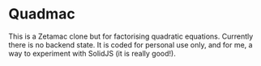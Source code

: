 # Quadmac
This is a Zetamac clone but for factorising quadratic equations. Currently there is no backend state. It is coded for personal use only, and for me, a way to experiment with SolidJS (it is really good!).
